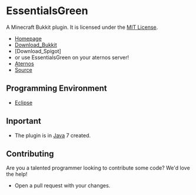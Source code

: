 EssentialsGreen
=============
A Minecraft Bukkit plugin. It is licensed under the [MIT License]. 

* [Homepage]
* [Download_Bukkit]
* [Download_Spigot]
* or use EssentialsGreen on your aternos server!
* [Aternos]
* [Source]

## Programming Environment
* [Eclipse]

## Inportant
* The plugin is in [Java] 7 created.

## Contributing
Are you a talented programmer looking to contribute some code? We'd love the help!
* Open a pull request with your changes.

[Eclipse]: https://www.eclipse.org/
[Homepage]: http://ccbluex.noip.me/
[Java]: https://www.java.com/de/
[Source]: https://github.com/CCBlueX/EssentialsGreen/
[MIT License]: https://opensource.org/licenses/MIT
[Download_Bukkit]: http://dev.bukkit.org/bukkit-plugins/essentialsgreen/
[Downlaod_Spigot]: https://www.spigotmc.org/resources/essentialsgreen.9722/
[Aternos]: https://aternos.org/

